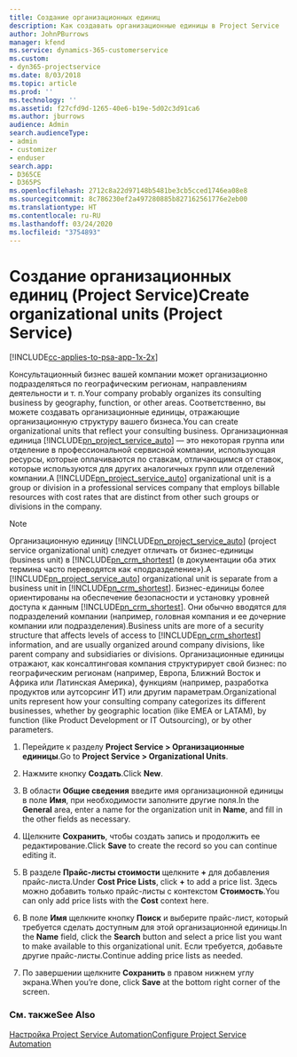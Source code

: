 ```yaml
---
title: Создание организационных единиц
description: Как создавать организационные единицы в Project Service
author: JohnPBurrows
manager: kfend
ms.service: dynamics-365-customerservice
ms.custom:
- dyn365-projectservice
ms.date: 8/03/2018
ms.topic: article
ms.prod: ''
ms.technology: ''
ms.assetid: f27cfd9d-1265-40e6-b19e-5d02c3d91ca6
ms.author: jburrows
audience: Admin
search.audienceType:
- admin
- customizer
- enduser
search.app:
- D365CE
- D365PS
ms.openlocfilehash: 2712c8a22d97148b5481be3cb5cced1746ea08e8
ms.sourcegitcommit: 8c786230ef2a497280885b827162561776e2eb00
ms.translationtype: HT
ms.contentlocale: ru-RU
ms.lasthandoff: 03/24/2020
ms.locfileid: "3754893"
---
```

# <a name="create-organizational-units-project-service"></a><span data-ttu-id="72a3c-103">Создание организационных единиц (Project Service)</span><span class="sxs-lookup"><span data-stu-id="72a3c-103">Create organizational units (Project Service)</span></span>

[!INCLUDE[cc-applies-to-psa-app-1x-2x](../includes/cc-applies-to-psa-app-1x-2x.md)]

<span data-ttu-id="72a3c-104">Консультационный бизнес вашей компании может организационно подразделяться по географическим регионам, направлениям деятельности и т. п.</span><span class="sxs-lookup"><span data-stu-id="72a3c-104">Your company probably organizes its consulting business by geography, function, or other areas.</span></span> <span data-ttu-id="72a3c-105">Соответственно, вы можете создавать организационные единицы, отражающие организационную структуру вашего бизнеса.</span><span class="sxs-lookup"><span data-stu-id="72a3c-105">You can create organizational units that reflect your consulting business.</span></span> <span data-ttu-id="72a3c-106">Организационная единица [!INCLUDE[pn_project_service_auto](../includes/pn-project-service-auto.md)] — это некоторая группа или отделение в профессиональной сервисной компании, использующая ресурсы, которые оплачиваются по ставкам, отличающимся от ставок, которые используются для других аналогичных групп или отделений компании.</span><span class="sxs-lookup"><span data-stu-id="72a3c-106">A [!INCLUDE[pn_project_service_auto](../includes/pn-project-service-auto.md)] organizational unit is a group or division in a professional services company that employs billable resources with cost rates that are distinct from other such groups or divisions in the company.</span></span>  
  
> [!NOTE]
>  <span data-ttu-id="72a3c-107">Организационную единицу [!INCLUDE[pn_project_service_auto](../includes/pn-project-service-auto.md)] (project service organizational unit) следует отличать от бизнес-единицы (business unit) в [!INCLUDE[pn_crm_shortest](../includes/pn-crm-shortest.md)] (в документации оба этих термина часто переводятся как «подразделение»).</span><span class="sxs-lookup"><span data-stu-id="72a3c-107">A [!INCLUDE[pn_project_service_auto](../includes/pn-project-service-auto.md)] organizational unit is separate from a business unit in [!INCLUDE[pn_crm_shortest](../includes/pn-crm-shortest.md)].</span></span> <span data-ttu-id="72a3c-108">Бизнес-единицы более ориентированы на обеспечение безопасности и установку уровней доступа к данным [!INCLUDE[pn_crm_shortest](../includes/pn-crm-shortest.md)]. Они обычно вводятся для подразделений компании (например, головная компания и ее дочерние компании или подразделения).</span><span class="sxs-lookup"><span data-stu-id="72a3c-108">Business units are more of a security structure that affects levels of access to [!INCLUDE[pn_crm_shortest](../includes/pn-crm-shortest.md)] information, and are usually organized around company divisions, like parent company and subsidiaries or divisions.</span></span> <span data-ttu-id="72a3c-109">Организационные единицы отражают, как консалтинговая компания структурирует свой бизнес: по географическим регионам (например, Европа, Ближний Восток и Африка или Латинская Америка), функциям (например, разработка продуктов или аутсорсинг ИТ) или другим параметрам.</span><span class="sxs-lookup"><span data-stu-id="72a3c-109">Organizational units represent how your consulting company categorizes its different businesses, whether by geographic location (like EMEA or LATAM), by function (like Product Development or IT Outsourcing), or by other parameters.</span></span>  
  
1.  <span data-ttu-id="72a3c-110">Перейдите к разделу **Project Service > Организационные единицы**.</span><span class="sxs-lookup"><span data-stu-id="72a3c-110">Go to **Project Service > Organizational Units**.</span></span>  
  
2.  <span data-ttu-id="72a3c-111">Нажмите кнопку **Создать**.</span><span class="sxs-lookup"><span data-stu-id="72a3c-111">Click **New**.</span></span>  
  
3.  <span data-ttu-id="72a3c-112">В области **Общие сведения** введите имя организационной единицы в поле **Имя**, при необходимости заполните другие поля.</span><span class="sxs-lookup"><span data-stu-id="72a3c-112">In the **General** area, enter a name for the organization unit in **Name**, and fill in the other fields as necessary.</span></span>  
  
4.  <span data-ttu-id="72a3c-113">Щелкните **Сохранить**, чтобы создать запись и продолжить ее редактирование.</span><span class="sxs-lookup"><span data-stu-id="72a3c-113">Click **Save** to create the record so you can continue editing it.</span></span>  
  
5.  <span data-ttu-id="72a3c-114">В разделе **Прайс-листы стоимости** щелкните **+** для добавления прайс-листа.</span><span class="sxs-lookup"><span data-stu-id="72a3c-114">Under **Cost Price Lists**, click **+** to add a price list.</span></span> <span data-ttu-id="72a3c-115">Здесь можно добавить только прайс-листы с контекстом **Стоимость**.</span><span class="sxs-lookup"><span data-stu-id="72a3c-115">You can only add price lists with the **Cost** context here.</span></span>  
  
6.  <span data-ttu-id="72a3c-116">В поле **Имя** щелкните кнопку **Поиск** и выберите прайс-лист, который требуется сделать доступным для этой организационной единицы.</span><span class="sxs-lookup"><span data-stu-id="72a3c-116">In the **Name** field, click the **Search** button and select a price list you want to make available to this organizational unit.</span></span> <span data-ttu-id="72a3c-117">Если требуется, добавьте другие прайс-листы.</span><span class="sxs-lookup"><span data-stu-id="72a3c-117">Continue adding price lists as needed.</span></span>  
  
7.  <span data-ttu-id="72a3c-118">По завершении щелкните **Сохранить** в правом нижнем углу экрана.</span><span class="sxs-lookup"><span data-stu-id="72a3c-118">When you’re done, click **Save** at the bottom right corner of the screen.</span></span>  
  
### <a name="see-also"></a><span data-ttu-id="72a3c-119">См. также</span><span class="sxs-lookup"><span data-stu-id="72a3c-119">See Also</span></span>  
 [<span data-ttu-id="72a3c-120">Настройка Project Service Automation</span><span class="sxs-lookup"><span data-stu-id="72a3c-120">Configure Project Service Automation</span></span>](../project-service/configure.md)
